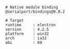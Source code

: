     # Native module binding
    @serialport/bindings@9.0.2

    # Target
    runtime     : electron
    version     : 4.2.5
    platform    : win32
    arch        : ia32
    abi         : 69
